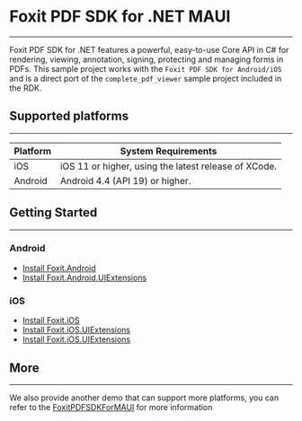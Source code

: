 # Foxit PDF SDK for .NET MAUI
------
Foxit PDF SDK for .NET features a powerful, easy-to-use Core API in C# for rendering, viewing, annotation, signing, protecting and managing forms in PDFs. This sample project works with the  `Foxit PDF SDK for Android/iOS` and is a direct port of the `complete_pdf_viewer`  sample project included in the RDK.


## Supported platforms

------

| Platform | System Requirements                                  |
| -------- | ---------------------------------------------------- |
| iOS      | iOS 11 or higher, using the latest release of XCode. |
| Android  | Android 4.4 (API 19) or higher.                      |


## Getting Started
------

### Android
* [Install Foxit.Android](https://www.nuget.org/packages/Foxit.Android)
* [Install Foxit.Android.UIExtensions](https://www.nuget.org/packages/Foxit.Android.UIExtensions)

### iOS
* [Install Foxit.iOS](https://www.nuget.org/packages/Foxit.iOS)
* [Install Foxit.iOS.UIExtensions](https://www.nuget.org/packages/Foxit.iOS.UIExtensions)
* [Install Foxit.iOS.UIExtensions](https://www.nuget.org/packages/Foxit.iOS.Scanning.UI)

## More
------------
We also provide another demo that can support more platforms, you can refer to the [FoxitPDFSDKForMAUI](https://github.com/foxitsoftware/FoxitPDFSDKForMAUI) for more information






